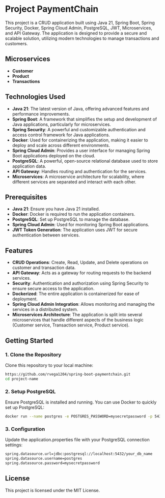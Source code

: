 # Project PaymentChain

This project is a CRUD application built using Java 21, Spring Boot, Spring Security, Docker, Spring Cloud Admin, PostgreSQL, JWT, Microservices, and API Gateway. The application is designed to provide a secure and scalable solution, utilizing modern technologies to manage transactions and customers.

## Microservices

- **Customer**
- **Product**
- **Transactions**

## Technologies Used

- **Java 21**: The latest version of Java, offering advanced features and performance improvements.
- **Spring Boot**: A framework that simplifies the setup and development of Java applications, particularly for microservices.
- **Spring Security**: A powerful and customizable authentication and access control framework for Java applications.
- **Docker**: Used for containerizing the application, making it easier to deploy and scale across different environments.
- **Spring Cloud Admin**: Provides a user interface for managing Spring Boot applications deployed on the cloud.
- **PostgreSQL**: A powerful, open-source relational database used to store application data.
- **API Gateway**: Handles routing and authentication for the services.
- **Microservices**: A microservice architecture for scalability, where different services are separated and interact with each other.

## Prerequisites

- **Java 21**: Ensure you have Java 21 installed.
- **Docker**: Docker is required to run the application containers.
- **PostgreSQL**: Set up PostgreSQL to manage the database.
- **Spring Cloud Admin**: Used for monitoring Spring Boot applications.
- **JWT Token Generation**: The application uses JWT for secure authentication between services.

## Features

- **CRUD Operations**: Create, Read, Update, and Delete operations on customer and transaction data.
- **API Gateway**: Acts as a gateway for routing requests to the backend services.
- **Security**: Authentication and authorization using Spring Security to ensure secure access to the application.
- **Dockerized**: The entire application is containerized for ease of deployment.
- **Spring Cloud Admin Integration**: Allows monitoring and managing the services in a distributed system.
- **Microservices Architecture**: The application is split into several microservices that handle different aspects of the business logic (Customer service, Transaction service, Product service).

## Getting Started

### 1. Clone the Repository

Clone this repository to your local machine:

```bash
https://github.com/rvega1204/spring-boot-paymentchain.git
cd project-name
```
### 2. Setup PostgreSQL
Ensure PostgreSQL is installed and running. You can use Docker to quickly set up PostgreSQL:

```bash
docker run --name postgres -e POSTGRES_PASSWORD=mysecretpassword -p 5432:5432 -d postgres
```

### 3. Configuration
Update the application.properties file with your PostgreSQL connection settings:

```bash
spring.datasource.url=jdbc:postgresql://localhost:5432/your_db_name
spring.datasource.username=postgres
spring.datasource.password=mysecretpassword
```

## License
This project is licensed under the MIT License.
